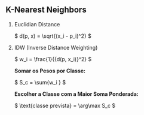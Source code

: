 ## K-Nearest Neighbors

1. Euclidian Distance

   $ d(p, x) = \sqrt{(x_i - p_i)^2} $

2. IDW (Inverse Distance Weighting)

   $ w_i = \frac{1}{{d(p, x_i)}^2} $

   **Somar os Pesos por Classe:**

   $ S_c = \sum{w_i } $

   **Escolher a Classe com a Maior Soma Ponderada:**

   $ \text{classe prevista} = \arg\max S_c $
